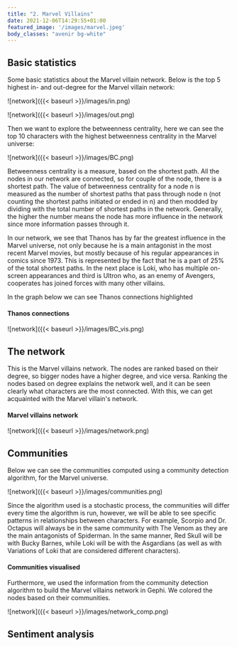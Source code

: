 ```yaml
---
title: "2. Marvel Villains"
date: 2021-12-06T14:29:55+01:00
featured_image: '/images/marvel.jpeg'
body_classes: "avenir bg-white"
---
```


## Basic statistics

Some basic statistics about the Marvel villain network. Below is the top 5 highest in- and out-degree for the Marvel villain network: 

![network]({{< baseurl >}}/images/in.png)

![network]({{< baseurl >}}/images/out.png)
 

Then we want to explore the betweenness centrality, here we can see the top 10 characters with the highest betweenness centrality in the Marvel universe:

![network]({{< baseurl >}}/images/BC.png)


Betweenness centrality is a measure, based on the shortest path. All the nodes in our network are connected, so for couple of the node, there is a shortest path. The value of betweenness centrality for a node n is measured as the number of shortest paths that pass through node n (not counting the shortest paths initiated or ended in n) and then modded by dividing with the total number of shortest paths in the network. Generally, the higher the number means the node has more influence in the network since more information passes through it.

In our network, we see that Thanos has by far the greatest influence in the Marvel universe, not only because he is a main antagonist in the most recent Marvel movies, but mostly because of his regular appearances in comics since 1973. This is represented by the fact that he is a part of 25% of the total shortest paths. In the next place is Loki, who has multiple on-screen appearances and third is Ultron who, as an enemy of Avengers, cooperates has joined forces with many other villains.

In the graph below we can see Thanos connections highlighted

#### Thanos connections
![network]({{< baseurl >}}/images/BC_vis.png)

## The network

This is the Marvel villains network. The nodes are ranked based on their degree, so bigger nodes have a higher degree, and vice versa. Ranking the nodes based on degree explains the network well, and it can be seen clearly what characters are the most connected. With this, we can get acquainted with the Marvel villain's network.

#### Marvel villains network

![network]({{< baseurl >}}/images/network.png)

## Communities

Below we can see the communities computed using a community detection algorithm, for the Marvel universe.  

![network]({{< baseurl >}}/images/communities.png)

Since the algorithm used is a stochastic process, the communities will differ every time the algorithm is run, however, we will be able to see specific patterns in relationships between characters. For example, Scorpio and Dr. Octapus will always be in the same community with The Venom as they are the main antagonists of Spiderman. In the same manner, Red Skull will be with Bucky Barnes, while Loki will be with the Asgardians (as well as with Variations of Loki that are considered different characters).

#### Communities visualised 

Furthermore, we used the information from the community detection algorithm to build the Marvel villains network in Gephi. We colored the nodes based on their communities.

![network]({{< baseurl >}}/images/network_comp.png)

## Sentiment analysis





